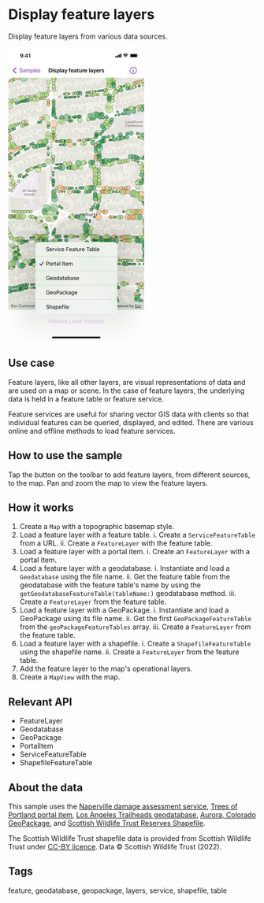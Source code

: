 # Display feature layers

Display feature layers from various data sources.

![Screenshot of display feature layers sample](display-feature-layers.png)

## Use case

Feature layers, like all other layers, are visual representations of data and are used on a map or scene. In the case of feature layers, the underlying data is held in a feature table or feature service.

Feature services are useful for sharing vector GIS data with clients so that individual features can be queried, displayed, and edited. There are various online and offline methods to load feature services.

## How to use the sample

Tap the button on the toolbar to add feature layers, from different sources, to the map. Pan and zoom the map to view the feature layers.

## How it works

1. Create a `Map` with a topographic basemap style.
2. Load a feature layer with a feature table.
    i. Create a `ServiceFeatureTable` from a URL.
    ii. Create a `FeatureLayer` with the feature table.
3. Load a feature layer with a portal item.
    i. Create an `FeatureLayer` with a portal item.
4. Load a feature layer with a geodatabase.
    i. Instantiate and load a `Geodatabase` using the file name.
    ii. Get the feature table from the geodatabase with the feature table's name by using the `getGeodatabaseFeatureTable(tableName:)` geodatabase method.
    iii. Create a `FeatureLayer` from the feature table.
5. Load a feature layer with a GeoPackage.
    i. Instantiate and load a GeoPackage using its file name.
    ii. Get the first `GeoPackageFeatureTable` from the `geoPackageFeatureTables` array.
    iii. Create a `FeatureLayer` from the feature table.
6. Load a feature layer with a shapefile.
    i. Create a `ShapefileFeatureTable` using the shapefile name.
    ii. Create a `FeatureLayer` from the feature table.
7. Add the feature layer to the map's operational layers.
8. Create a `MapView` with the map.

## Relevant API

* FeatureLayer
* Geodatabase
* GeoPackage
* PortalItem
* ServiceFeatureTable
* ShapefileFeatureTable

## About the data

This sample uses the [Naperville damage assessment service](https://sampleserver7.arcgisonline.com/server/rest/services/DamageAssessment/FeatureServer/0), [Trees of Portland portal item](https://www.arcgis.com/home/item.html?id=1759fd3e8a324358a0c58d9a687a8578), [Los Angeles Trailheads geodatabase](https://www.arcgis.com/home/item.html?id=2b0f9e17105847809dfeb04e3cad69e0), [Aurora, Colorado GeoPackage](https://www.arcgis.com/home/item.html?id=68ec42517cdd439e81b036210483e8e7), and [Scottish Wildlife Trust Reserves Shapefile](https://www.arcgis.com/home/item.html?id=15a7cbd3af1e47cfa5d2c6b93dc44fc2).

The Scottish Wildlife Trust shapefile data is provided from Scottish Wildlife Trust under [CC-BY licence](https://creativecommons.org/licenses/by/4.0/). Data © Scottish Wildlife Trust (2022).

## Tags

feature, geodatabase, geopackage, layers, service, shapefile, table
